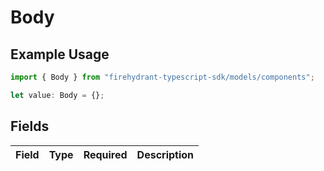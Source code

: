# Body

## Example Usage

```typescript
import { Body } from "firehydrant-typescript-sdk/models/components";

let value: Body = {};
```

## Fields

| Field       | Type        | Required    | Description |
| ----------- | ----------- | ----------- | ----------- |